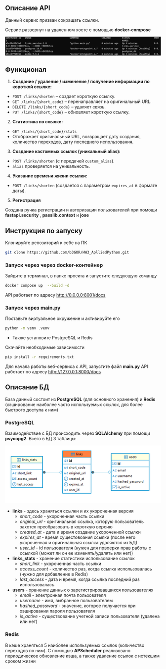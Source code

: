 ## Описание API

Данный сервис призван сокращать ссылки. 

Сервис развернут на удаленном хосте с помощью **docker-compose**


![](https://github.com/b3GOR/HW3_AplliedPython/blob/main/img/deploy.png)


## Функционал

1. **Создание / удаление / изменение / получение информации по короткой ссылке:**
  - `POST /links/shorten` – создает короткую ссылку.
  - `GET /links/{short_code}` – перенаправляет на оригинальный URL.
  - `DELETE /links/{short_code}` – удаляет связь.
  - `PUT /links/{short_code}` – обновляет короткую ссылку.
2. **Статистика по ссылке:**
  - `GET /links/{short_code}/stats`
  - Отображает оригинальный URL, возвращает дату создания, количество переходов, дату последнего использования.
3. **Создание кастомных ссылок (уникальный alias):**
  - `POST /links/shorten` (с передачей `custom_alias`).
  - `alias` проверяется на уникальность.
4. **Указание времени жизни ссылки:**
  - `POST /links/shorten` (создается с параметром `expires_at` в формате даты).
5. **Регистрация**

Создана ручка регистрации и авторизации пользователей при помощи **fastapi.security** , **passlib.context**  и **jose**


## Инструкция по запуску

Клонируйте репозиторий к себе на ПК
```sh
git clone https://github.com/b3GOR/HW3_AplliedPython.git
```
### Запуск через через docker-контейнер
Зайдите в терминал, в папке проекта и запустите следующую команду

```sh
docker compose up  --build -d
```

API  работает по адресу http://0.0.0.0:8001/docs

### Запуск через main.py

Поставьте виртуальное окружение и активируйте его

```sh
python -m venv .venv
```

* Также установите PostgreSQL и Redis

Скачайте необходимые зависимости 

```sh
pip install -r requirements.txt
```

Для начала работы веб-сервиса с API, запустите файл **main.py**
API  работает по адресу http://127.0.0.1:8000/docs

## Описание БД
База данный состоит из **PostgreSQL** (для основного хранения) и **Redis** (кэширование наиболее часто используемых ссылок, для более быстрого доступа к ним) 

###  PostgreSQL

Взаимодействие с БД происходить через **SQLAlchemy** при помощи **psycopg2**.
Всего в БД 3 таблицы:

![](https://github.com/b3GOR/HW3_AplliedPython/blob/main/img/db.png)

* **links** - здесь храняться ссылки и их укороченная версия
    * *short_code* - укороченная часть ссылки
    * *original_url* - оригинальная ссылка, которую пользователь захотел преобразовать в короткую версию
    * *created_at* - дата и время создание укороченной ссылки
    * *expires_at* - время сущестовоания ссылки (после него укороченная и оригинальная ссылка удаляются из БД)
    * *user_id* - id пользователя (нужен для првоерки прав работы с ссылкой (может ли он ее изменять/удалять или нет))
* **links_stats** - хранение статистики использование ссылок
    * *short_link* - укороченная часть ссылки
    * *access_count* - количество раз, когда ссылка использовалась (нужно для добавление в Redis)
    * *last_access* -  дата и время, когда ссылка последний раз использовалась
* **users** - хранение данных о зарегистрировавшихся пользователях
    * *email* - электронная почта пользователя
    * *username* - имя, выбранное пользователем
    * *hashed_password* - значение, которое получается при хэшировании пароля пользователя
    * *is_active* - существование учетной записи пользователя (удалена или нет)

### Redis

В кэше храняться 5 наиболее используемых ссылок (количество переходов по ним). С помощью **APScheduler** реализовано периодическое обновление кэша, а также удаление ссылок с истекшим сроком жизни



